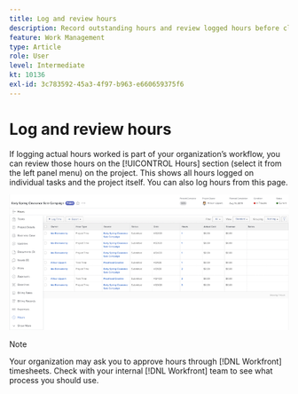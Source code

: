 ```yaml
---
title: Log and review hours
description: Record outstanding hours and review logged hours before closing a project in [!DNL Adobe Workfront].
feature: Work Management
type: Article
role: User
level: Intermediate
kt: 10136
exl-id: 3c783592-45a3-4f97-b963-e660659375f6
---
```

# Log and review hours

If logging actual hours worked is part of your organization’s workflow, you can review those hours on the [!UICONTROL Hours] section (select it from the left panel menu) on the project. This shows all hours logged on individual tasks and the project itself. You can also log hours from this page.

![Hours page showing hour entries](assets/planner-fund-log-and-review-hours.png)

>[!NOTE]
>
>Your organization may ask you to approve hours through [!DNL Workfront] timesheets. Check with your internal [!DNL Workfront] team to see what process you should use.

<!---
learn more url
Log time
--->
